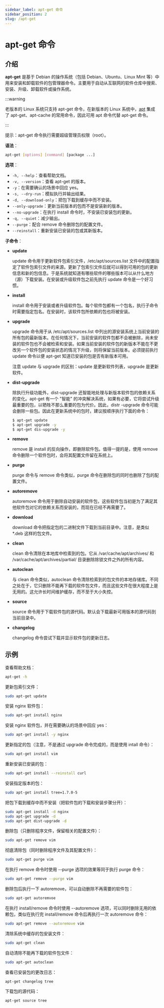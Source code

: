 ```yaml
---
sidebar_label: apt-get 命令
sidebar_position: 2
slug: /apt-get
---
```


# apt-get 命令



## 介绍

**apt-get** 是基于 Debian 的操作系统（包括 Debian、Ubuntu、Linux Mint 等）中用来安装和卸载软件的包管理器命令。主要用于自动从互联网的软件仓库中搜索、安装、升级、卸载软件或操作系统。

:::warning

老版本的 Linux 系统只支持 apt-get 命令，在新版本的 Linux 系统中，[apt](/linux-command/apt) 集成了 apt-get、apt-cache 的常用命令，因此可用 apt 命令代替 apt-get 命令。

:::

提示：apt-get 命令执行需要超级管理员权限（root）。

**语法**：

```bash
apt-get [options] [command] [package ...]
```

**选项**：

- `-h, --help`：查看帮助文档。
- `-v, --version`：查看 apt-get 的版本。
- `-y`：在需要确认的场景中回应 yes。
- `-s, --dry-run`：模拟执行并输出结果。
- `-d, --download-only`：把包下载到缓存中而不安装。
- `--only-upgrade`：更新当前版本的包而不是安装新的版本。
- `--no-upgrade`：在执行 install 命令时，不安装已安装包的更新。
- `-q, --quiet`：减少输出。
- `--purge`：配合 remove 命令删除包的配置文件。
- `--reinstall`：重新安装已安装的包或其新版本。

**子命令**：

- **update**

  update 命令用于更新软件包索引文件，/etc/apt/sources.list 文件中的配置指定了软件包索引文件的来源。更新了包索引文件后就可以得到可用的包的更新信息和新的包信息。于是系统就知道有哪些软件的哪些版本可以从什么地方（源）下载安装。在安装或升级软件包之前先执行 update 命令是一个好习惯。

- **install**

  install 命令用于安装或者升级软件包。每个软件包都有一个包名，执行子命令时需要指定包名。在安装时，该软件包所依赖的包也将被安装。

- **upgrade**

  upgrade 命令用于从 /etc/apt/sources.list 中列出的源安装系统上当前安装的所有包的最新版本。在任何情况下，当前安装的软件包都不会被删除，尚未安装的软件包也不会被检索和安装。如果当前安装的软件包的新版本不能在不更改另一个软件包的安装状态的情况下升级，则将保留当前版本。必须提前执行 update 命令以便 apt-get 知道已安装的包是否有新版本可用。

  注意 update 与 upgrade 的区别：update 是更新软件列表，upgrade 是更新软件。

- **dist-upgrade**

  除执行升级功能外，dist-upgrade 还智能地处理与新版本软件包的依赖关系的变化。apt-get 有一个 "智能" 的冲突解决系统，如果有必要，它将尝试升级最重要的包，以牺牲不那么重要的包为代价。因此，distr -upgrade 命令可能会删除一些包。因此在更新系统中的包时，建议按顺序执行下面的命令：

  ```bash
  $ apt-get update
  $ apt-get upgrade -y
  $ apt-get dis-upgrade -y
  ```

- **remove**

  remove 是 install 的反向操作，即删除软件包。值得一提的是，使用 remove 命令删除一个软件包时，会将其配置文件留在系统上。

- **purge**

  purge 命令与 remove 命令类似，purge 命令在删除包的同时也删除了包的配置文件。

- **autoremove**

  autoremove 命令用于删除自动安装的软件包，这些软件包当初是为了满足其他软件包对它的依赖关系而安装的，而现在已经不再需要了。

- **download**

  download 命令把指定包的二进制文件下载到当前目录中。注意，是类似 *.deb 这样的包文件。

- **clean**

  clean 命令清除在本地库中检索到的包。它从 /var/cache/apt/archives/ 和 /var/cache/apt/archives/partial/ 目录删除除锁文件之外的所有内容。

- **autoclean**

  与 clean 命令类似，autoclean 命令清除检索到的包文件的本地存储库。不同之处在于，它只删除不能再下载的软件包文件，而且这些文件在很大程度上是无用的。这允许长时间维护缓存，而不至于大小失控。

- **source**

  source 命令用于下载软件包的源代码。默认会下载最新可用版本的源代码到当前目录中。

- **changelog**

  changelog 命令尝试下载并显示软件包的更新日志。



## 示例

查看帮助文档：

```bash
apt-get -h
```

更新包索引文件：

```bash
sudo apt-get update
```

安装 nginx 软件包：

```bash
sudo apt-get install nginx
```

安装 nginx 软件包，并在需要确认的场景中回应 yes：

```bash
sudo apt-get install -y nginx
```

更新指定的包（注意，不是通过 upgrade 命令完成的，而是使用 intall 命令）：

```bash
sudo apt-get install vim
```

重新安装已安装的包：

```bash
sudo apt-get install --reinstall curl
```

安装指定版本的包：

```bash
sudo apt-get install tree=1.7.0-5
```

把包下载到缓存中而不安装（把软件包的下载和安装步骤分开）：

```bash
sudo apt-get install -d nginx
sudo apt-get upgrade -d
sudo apt-get dist-upgrade -d
```

删除包（只删除程序文件，保留相关的配置文件）：

```bash
sudo apt-get remove vim
```

彻底清除包（同时删除程序文件及其配置文件）：

```bash
sudo apt-get purge vim
```

在执行 remove 命令时使用 --purge 选项的效果等同于执行 purge 命令：

```bash
sudo apt-get remove --purge vim
```

删除包后执行一下 autoremove，可以自动删除不再需要的软件包：

```bash
sudo apt-get autoremvoe
```

在执行 install/remove 命令时使用 --autoremove 选项，可以同时删除无用的依赖包，类似在执行完 install/remove 命令后再执行一次 autoremove 命令：

```bash
sudo apt-get remove --autoremove vim
```

清除系统中缓存的包安装文件：

```bash
sudo apt-get clean
```

自动清除不能再下载的软件包文件：

```bash
sudo apt-get autoclean
```

查看已安装包的更改日志：

```bash
apt-get changelog tree
```

下载包的源代码：

```bash
apt-get source tree
```

